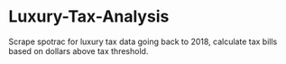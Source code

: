 # Luxury-Tax-Analysis
Scrape spotrac for luxury tax data going back to 2018, calculate tax bills based on dollars above tax threshold.
